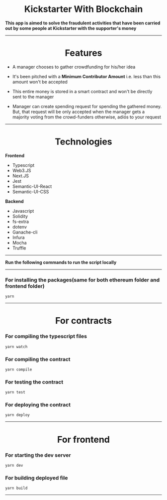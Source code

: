 <h1 align="center">Kickstarter With Blockchain</h1>

**This app is aimed to solve the fraudulent activities that have been carried out by some people at Kickstarter with the supporter's money**

---

<h1 align="center">Features</h1>

- A manager chooses to gather crowdfunding for his/her idea

- It's been pitched with a **Minimum Contributor Amount** i.e. less than this amount won't be accepted

- This entire money is stored in a smart contract and won't be directly sent to the manager

- Manager can create spending request for spending the gathered money. But, that request will be only accepted when the manager gets a majority voting from the crowd-funders otherwise, adiós to your request

---

<h1 align="center">Technologies</h1>

**Frontend**

- Typescript
- Web3.JS
- Next.JS
- Jest
- Semantic-UI-React
- Semantic-UI-CSS

**Backend**

- Javascript
- Solidity
- fs-extra
- dotenv
- Ganache-cli
- Infura
- Mocha
- Truffle

---

**Run the following commands to run the script locally**

---

### For installing the packages(same for both ethereum folder and frontend folder)

```
yarn
```

---

<h1 align="center">For contracts</h1>

### For compiling the typescript files

```
yarn watch
```

### For compiling the contract

```
yarn compile
```

### For testing the contract

```
yarn test
```

### For deploying the contract

```
yarn deploy
```

---

<h1 align="center">For frontend</h1>

### For starting the dev server

```
yarn dev
```

### For building deployed file

```
yarn build
```

---
